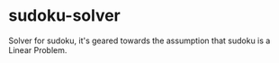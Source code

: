 # sudoku-solver
 Solver for sudoku, it's geared towards the assumption that sudoku is a Linear Problem. 
